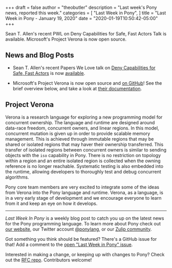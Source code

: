 +++
draft = false
author = "theobutler"
description = "Last week's Pony news, reported this week."
categories = [
    "Last Week in Pony",
]
title = "Last Week in Pony - January 19, 2020"
date = "2020-01-19T10:50:42-05:00"
+++

Sean T. Allen's recent PWL on Deny Capabilities for Safe, Fast Actors Talk is available. Microsoft's Project Verona is now open source.

<!--more-->


## News and Blog Posts

- Sean T. Allen's recent Papers We Love talk on [Deny Capabilities for Safe, Fast Actors](https://www.ponylang.io/media/papers/fast-cheap.pdf) is now [available](https://www.seantallen.com/talks/deny-capabilities/).

- Microsoft's Project Verona is now open source and [on GitHub](https://github.com/microsoft/verona)! See the brief overview below, and take a look at [their documentation](https://github.com/microsoft/verona/blob/master/README.md).

## Project Verona

Verona is a research language for exploring a new programming model for concurrent ownership. The language and runtime are designed around data-race freedom, concurrent owners, and linear regions. In this model, concurrent mutation is given up in order to provide scalable memory management. This is achieved through immutable regions that may be shared or isolated regions that may haver their ownership transferred. This transfer of isolated regions between concurrent owners is similar to sending objects with the `iso` capability in Pony. There is no restriction on topology within a region and an entire isolated region is collected when the owning reference is no longer reachable. Systematic testing is also embedded into the runtime, allowing developers to thoroughly test and debug concurrent algorithms.

Pony core team members are very excited to integrate some of the ideas from Verona into the Pony language and runtime. Verona, as a language, is in a very early stage of development and we encourage everyone to learn from it and keep an eye on how it develops.

___

_Last Week In Pony_ is a weekly blog post to catch you up on the latest news for the Pony programming language. To learn more about Pony check out [our website](https://ponylang.io), our Twitter account [@ponylang](https://twitter.com/ponylang), or our [Zulip community](https://ponylang.zulipchat.com).

Got something you think should be featured? There's a GitHub issue for that! Add a comment to the [open "Last Week in Pony" issue](https://github.com/ponylang/ponylang.github.io/issues?q=is%3Aissue+is%3Aopen+label%3Alast-week-in-pony).

Interested in making a change, or keeping up with changes to Pony? Check out the [RFC repo](https://github.com/ponylang/rfcs). Contributors welcome!
